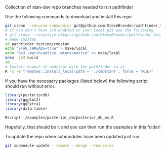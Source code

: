 Collection of stan-dev repo branches needed to run pathfinder

Use the following commands to download and install this repo

```bash
git clone --recurse-submodules git@github.com:SteveBronder/pathfinder_testing.git
# if you don't have ssh enabled on your local git use the following
# git clone --recursive https://github.com/SteveBronder/pathfinder_testing.git
# make cmdstan
cd pathfinder_testing/cmdstan
echo "STAN_THREADS=true" > make/local
echo "O=3 -march=native -mtune=native" >> make/local
make -j24 build
cd ..
# Install branch of cmdstanr with the pathfinder in it
R -s -e "remotes::install_local(path = './cmdstanr', force = TRUE)"
```

If you have the necessary packages (listed below) the following script should run without error.

```R
library(posteriordb)
library(ggplot2)
library(ggExtra)
library(data.table)
```

```bash
Rscript ./examples/posterior_db/posterior_db_ex.R
```

Hopefully, that should be it and you can then run the examples in this folder!

To update the repo when submodules have been updated just run

```bash
git submodule update --remote --merge --recursive
```
